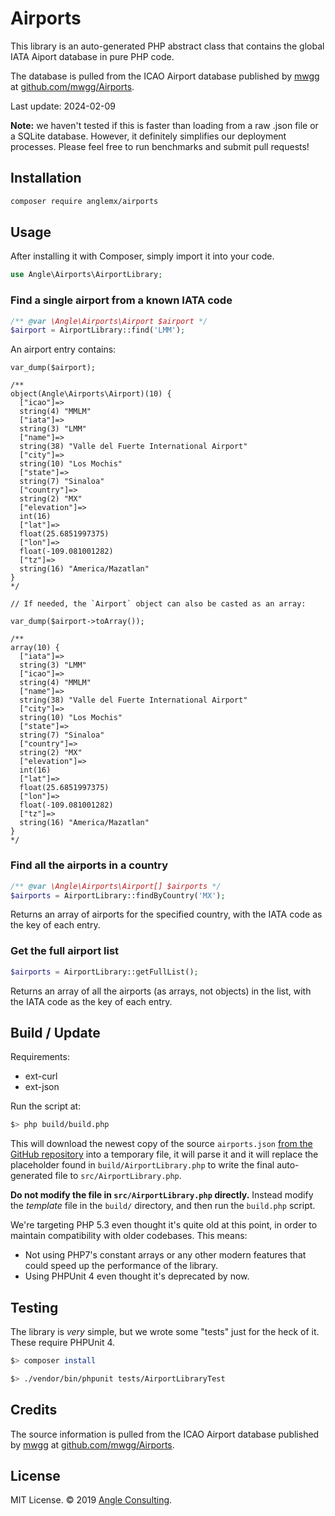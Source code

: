 # Airports

This library is an auto-generated PHP abstract class that contains the global IATA Aiport database in pure PHP code.
  
The database is pulled from the ICAO Airport database published by [mwgg](https://github.com/mwgg) at [github.com/mwgg/Airports](https://github.com/mwgg/Airports).

Last update: 2024-02-09

**Note:** we haven't tested if this is faster than loading from a raw .json file or a SQLite database. However, it definitely simplifies our deployment processes. Please feel free to run benchmarks and submit pull requests!

## Installation
```bash
composer require anglemx/airports
```

## Usage
After installing it with Composer, simply import it into your code.

```php
use Angle\Airports\AirportLibrary;
```

### Find a single airport from a known IATA code

```php
/** @var \Angle\Airports\Airport $airport */
$airport = AirportLibrary::find('LMM');
```

An airport entry contains:
```
var_dump($airport);

/**
object(Angle\Airports\Airport)(10) {
  ["icao"]=>
  string(4) "MMLM"
  ["iata"]=>
  string(3) "LMM"
  ["name"]=>
  string(38) "Valle del Fuerte International Airport"
  ["city"]=>
  string(10) "Los Mochis"
  ["state"]=>
  string(7) "Sinaloa"
  ["country"]=>
  string(2) "MX"
  ["elevation"]=>
  int(16)
  ["lat"]=>
  float(25.6851997375)
  ["lon"]=>
  float(-109.081001282)
  ["tz"]=>
  string(16) "America/Mazatlan"
}
*/

// If needed, the `Airport` object can also be casted as an array:

var_dump($airport->toArray());

/**
array(10) {
  ["iata"]=>
  string(3) "LMM"
  ["icao"]=>
  string(4) "MMLM"
  ["name"]=>
  string(38) "Valle del Fuerte International Airport"
  ["city"]=>
  string(10) "Los Mochis"
  ["state"]=>
  string(7) "Sinaloa"
  ["country"]=>
  string(2) "MX"
  ["elevation"]=>
  int(16)
  ["lat"]=>
  float(25.6851997375)
  ["lon"]=>
  float(-109.081001282)
  ["tz"]=>
  string(16) "America/Mazatlan"
}
*/
```


### Find all the airports in a country

```php
/** @var \Angle\Airports\Airport[] $airports */
$airports = AirportLibrary::findByCountry('MX');
```

Returns an array of airports for the specified country, with the IATA code as the key of each entry.


### Get the full airport list
```php
$airports = AirportLibrary::getFullList();
```

Returns an array of all the airports (as arrays, not objects) in the list, with the IATA code as the key of each entry.


## Build / Update
Requirements:
- ext-curl
- ext-json

Run the script at:

```bash
$> php build/build.php
```

This will download the newest copy of the source `airports.json` [from the GitHub repository](https://github.com/mwgg/Airports/raw/master/airports.json) into a temporary file, it will parse it and it will replace the placeholder found in `build/AirportLibrary.php` to write the final auto-generated file to `src/AirportLibrary.php`.

**Do not modify the file in `src/AirportLibrary.php` directly.** Instead modify the _template_ file in the `build/` directory, and then run the `build.php` script.


We're targeting PHP 5.3 even thought it's quite old at this point, in order to maintain compatibility with older codebases. This means:
- Not using PHP7's constant arrays or any other modern features that could speed up the performance of the library.
- Using PHPUnit 4 even thought it's deprecated by now.

## Testing
The library is _very_ simple, but we wrote some "tests" just for the heck of it.  These require PHPUnit 4.
```bash
$> composer install
```

```bash
$> ./vendor/bin/phpunit tests/AirportLibraryTest
```

## Credits
The source information is pulled from the ICAO Airport database published by [mwgg](https://github.com/mwgg) at [github.com/mwgg/Airports](https://github.com/mwgg/Airports).


## License
MIT License. © 2019 [Angle Consulting](https://angle.mx).